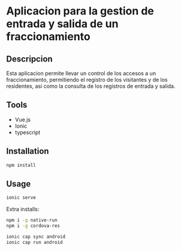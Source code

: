 # Aplicacion para la gestion de entrada y salida de un fraccionamiento

## Descripcion
Esta aplicacion permite llevar un control de los accesos a un fraccionamiento, permitiendo el registro de los visitantes y de los residentes, asi como la consulta de los registros de entrada y salida.

## Tools
- Vue.js
- Ionic
- typescript

## Installation
```bash
npm install
```

## Usage
```bash
ionic serve
```


Extra installs: 
```bash
npm i -g native-run
npm i -g cordova-res

ionic cap sync android
ionic cap run android